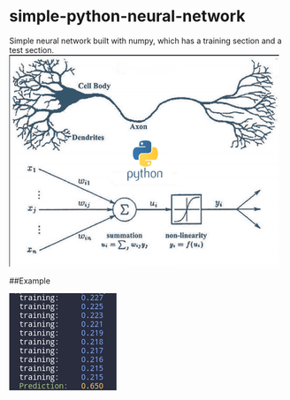 # simple-python-neural-network
Simple neural network built with numpy, which has a training section and a test section.
![sampleimg](https://github.com/emajidev/simple-python-neural-network/blob/master/sample.png)

##Example

![sample img terminal out](https://github.com/emajidev/simple-python-neural-network/blob/master/sample2.png)
